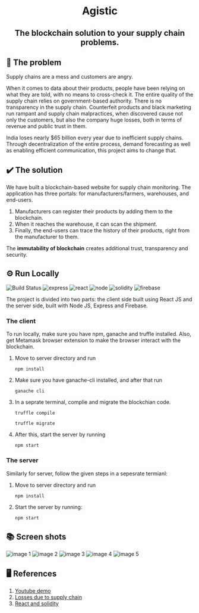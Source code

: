 # <p align ="center">Agistic</p>
## <p align ="center" >The blockchain solution to your supply chain problems.</p>

## 	:pushpin: The problem
Supply chains are a mess and customers are angry.

 When it comes to data about their products, people have been relying on what they are told, with no means to cross-check it. The entire quality of the supply chain relies on government-based authority. There is no transparency in the supply chain. Counterfeit products and black marketing run rampant and supply chain malpractices, when discovered cause not only the customers, but also the company huge losses, both in terms of revenue and public trust in them. 
 
 India loses nearly $65 billion every year due to inefficient supply chains. Through decentralization of the entire process, demand forecasting as well as enabling efficient communication, this project aims to change that.

## 	:heavy_check_mark: The solution

We have built a blockchain-based website for supply chain monitoring. The application has three portals: for manufacturers/farmers, warehouses, and end-users. 

1. Manufacturers can register their products by adding them to the blockchain.
2. When it reaches the warehouse, it can scan the shipment.  
3. Finally, the end-users can trace the history of their products, right from the manufacturer to them.

The <b>immutability of blockchain</b> creates additional trust, transparency and security.

## 	:gear: Run Locally
![Build Status](https://img.shields.io/badge/HTML5-E34F26?style=for-the-badge&logo=html5&logoColor=white)  ![express](https://img.shields.io/badge/Express.js-000000?style=for-the-badge&logo=express&logoColor=white) ![react](https://img.shields.io/badge/React-20232A?style=for-the-badge&logo=react&logoColor=61DAFB) ![node](https://img.shields.io/badge/Node.js-339933?style=for-the-badge&logo=nodedotjs&logoColor=white) ![solidity](https://img.shields.io/badge/Solidity-e6e6e6?style=for-the-badge&logo=solidity&logoColor=black) ![firebase](https://img.shields.io/badge/firebase-ffca28?style=for-the-badge&logo=firebase&logoColor=black)

The project is divided into two parts: the client side built using React JS and the server side, built with Node JS, Express and Firebase.

### The client
To run locally, make sure you have npm, ganache and truffle installed. Also, get Metamask browser extension to make the browser interact with the blockchain.

1. Move to server directory and run

    ```npm install```
2. Make sure you have ganache-cli installed, and after that run 


   ```ganache cli```
3. In a seprate terminal, complie and migrate the blockchian code.


   ```truffle compile```
   
   ```truffle migrate```
   
   
4. After this, start the server by running


   ```npm start```

### The server
Similarly for server, follow the given steps in a sepesrate termianl:

1. Move to server directory and run


   ```npm install```
2. Start the server by running:


   ```npm start```

## :books: Screen shots
![image 1](https://assets.devfolio.co/hackathons/203325236b8942808406b7b0ba9ffd2e/projects/bd090e80fcea4494bb8729f3942fc49f/4d557309-9eac-4b91-bab8-4df59a098599.png)
![image 2](https://assets.devfolio.co/hackathons/203325236b8942808406b7b0ba9ffd2e/projects/bd090e80fcea4494bb8729f3942fc49f/388e265d-c9b2-470a-9290-685d010f9d62.jpeg)
![image 3](https://assets.devfolio.co/hackathons/203325236b8942808406b7b0ba9ffd2e/projects/bd090e80fcea4494bb8729f3942fc49f/41b08ae2-ee6b-4ee7-9251-f47108446381.jpeg)
![image 4](https://assets.devfolio.co/hackathons/203325236b8942808406b7b0ba9ffd2e/projects/bd090e80fcea4494bb8729f3942fc49f/7cca8955-f129-410d-82f6-82fb900360da.png)
![image 5](https://assets.devfolio.co/hackathons/203325236b8942808406b7b0ba9ffd2e/projects/bd090e80fcea4494bb8729f3942fc49f/ceb29d8e-8380-4079-87bd-a1bc1580bc8d.png)
## :desktop_computer: References
1. [Youtube demo](https://youtu.be/RPk9MBCP-_w)
2. [Losses due to supply chain](https://www.moneylife.in/article/india-loses-65-billion-every-year-due-to-inefficient-supply-chain-systems/8786.html#:~:text=India%20loses%20%2465%20billion%20every%20year%20due%20to%20inefficient%20supply%20chain%20systems&text=Though%20retail%20in%20India%20is,systems%2C%20says%20a%20study%20report.)
3. [React and solidity](https://www.dappuniversity.com/articles/ethereum-dapp-react-tutorial)
